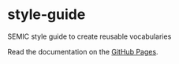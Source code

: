 # style-guide
SEMIC style guide to create reusable vocabularies

Read the documentation on the [GitHub Pages](https://semiceu.github.io/style-guide/semic-style-guide/index.html).
